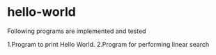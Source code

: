 # hello-world
Following programs are implemented and tested

1.Program to print Hello World.
2.Program for performing linear search
